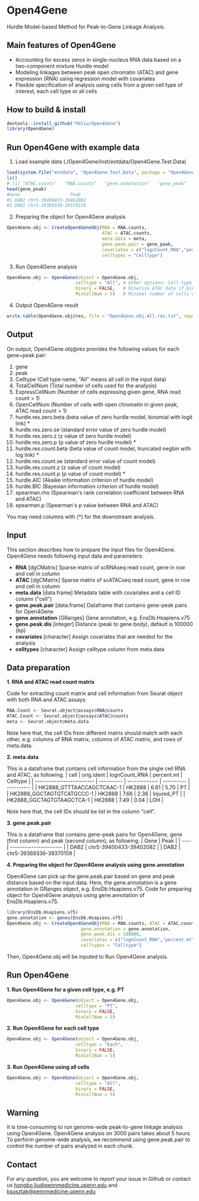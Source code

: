 # Open4Gene
Hurdle Model-based Method for Peak-to-Gene Linkage Analysis.

## Main features of Open4Gene
- Accounting for excess zeros in single-nucleus RNA data based on a two-component mixture Hurdle model
- Modeling linkages between peak open chromatin (ATAC) and gene expression (RNA) using regression model with covariates
- Flexible specification of analysis using cells from a given cell type of interest, each cell type or all cells

## How to build & install
```r
devtools::install_github("hbliu/Open4Gene")
library(Open4Gene)
```

## Run Open4Gene with example data
1. Load example data (./Open4Gene/inst/extdata/Open4Gene.Test.Data)
```r
load(system.file("extdata", "Open4Gene.Test.Data", package = "Open4Gene"))
ls()
# [1] "ATAC.counts"   "RNA.counts"   "gene.annotation"   "gene_peak"   "meta"
head(gene_peak)
#Gene                   Peak
#1 DAB2 chr5-39400433-39402082
#2 DAB2 chr5-39369336-39370159
```


2. Preparing the object for Open4Gene analysis
```r
Open4Gene.obj <- CreateOpen4GeneObj(RNA = RNA.counts,
                                    ATAC = ATAC.counts,
                                    meta.data = meta,
                                    gene.peak.pair = gene_peak,
                                    covariates = c("lognCount_RNA","percent.mt"),
                                    celltypes = "Celltype")
```


3. Run Open4Gene analysis
```r
Open4Gene.obj <- Open4Gene(object = Open4Gene.obj,
                          celltype = "All", # Other options: Cell type name, e.g., "PT"; or "Each" to analyze each cell type
                          binary = FALSE,   # Binarize ATAC data if binary = TRUE
                          MinCellNum = 5)   # Minimal number of cells with both RNA > 0 and ATAC > 0 for association test
```

4. Output Open4Gene result
```r
write.table(Open4Gene.obj@res, file = "Open4Gene.obj.All.res.txt", sep="\t", col.names=TRUE, row.names=FALSE, quote=FALSE)
```

## Output
On output, Open4Gene.obj@res provides the following values for each gene~peak pair:
1. gene
2. peak
3. Celltype (Cell type name, "All" means all cell in the input data)
4. TotalCellNum (Total number of cells used for the analysis)
5. ExpressCellNum (Number of cells expressing given gene, RNA read count > 1)
6. OpenCellNum (Number of cells with open chromatin in given peak, ATAC read count > 1)
7. hurdle.res.zero.beta (beta value of zero hurdle model, binomial with logit link) *
8. hurdle.res.zero.se (standard error value of zero hurdle model)
9. hurdle.res.zero.z (z value of zero hurdle model)
10. hurdle.res.zero.p (p value of zero hurdle model) *
11. hurdle.res.count.beta (beta value of count model, truncated negbin with log link) *
12. hurdle.res.count.se (standard error value of count model)
13. hurdle.res.count.z (z value of count model)
14. hurdle.res.count.p (p value of count model) *
15. hurdle.AIC (Akaike information criterion of hurdle model)
16. hurdle.BIC (Bayesian information criterion of hurdle model)
17. spearman.rho (Spearman's rank correlation coefficient between RNA and ATAC)
18. spearman.p (Spearman's p value between RNA and ATAC)

You may need columns with (*) for the downstream analysis.


## Input
This section describes how to prepare the input files for Open4Gene.
Open4Gene needs following input data and parameters:
- **RNA** [dgCMatrix] Sparse matrix of scRNAseq read count, gene in row and cell in column
- **ATAC** [dgCMatrix] Sparse matrix of scATACseq read count, gene in row and cell in column
- **meta.data** [data.frame] Metadata table with covariates and a cell ID column ("cell")
- **gene.peak.pair** [data.frame] Dataframe that contains gene-peak pairs for Open4Gene
- **gene.annotation** [GRanges] Gene annotation, e.g. EnsDb.Hsapiens.v75
- **gene.peak.dis** [integer] Distance (peak to gene body), default is 100000 (bp)
- **covariates** [character] Assign covariates that are needed for the analysis
- **celltypes** [character] Assign celltype column from meta.data


## Data preparation

**1. RNA and ATAC read count matrix**

Code for extracting count matrix and cell information from Seurat object with both RNA and ATAC assays:
```r
RNA.Count <- Seurat.object@assays$RNA@counts
ATAC.Count <- Seurat.object@assays$ATAC@counts
meta <- Seurat.object@meta.data
```
Note here that, the cell IDs from different matrix should match with each other, e.g. columns of RNA matrix, columns of ATAC matrix, and rows of meta.data.


**2. meta.data**

This is a dataframe that contains cell information from the single cell RNA and ATAC, as following.
| cell                      | orig.ident | lognCount_RNA | percent.mt | Celltype   |
| ------------------------- | ---------- | ------------- | ---------- | ---------- |
| HK2888_GTTTAACCAGCTCAAC-1 | HK2888     | 6.61          | 5.70       | PT         |
| HK2888_GGCTAGTGTCATGCCC-1 | HK2888     | 7.66          | 2.36       | Injured_PT |
| HK2888_GGCTAGTGTAAGCTCA-1 | HK2888     | 7.49          | 0.04       | LOH        |

Note here that, the cell IDs should be list in the column "cell".


**3. gene.peak.pair**

This is a dataframe that contains gene-peak pairs for Open4Gene, gene (first column) and peak (second column), as following.
| Gene | Peak                   |
| ---- | ---------------------- |
| DAB2 | chr5-39400433-39402082 |
| DAB2 | chr5-39369336-39370159 |


**4. Preparing the object for Open4Gene analysis using gene.annotation**

Open4Gene can pick up the gene.peak.pair based on gene and peak distance based on the input data.
Here, the gene.annotation is a gene annotation in GRanges object, e.g. EnsDb.Hsapiens.v75.
Code for preparing object for Open4Gene analysis using gene.annotation of EnsDb.Hsapiens.v75.

```r
library(EnsDb.Hsapiens.v75)
gene.annotation <- genes(EnsDb.Hsapiens.v75)
Open4Gene.obj <- CreateOpen4GeneObj(RNA = RNA.counts, ATAC = ATAC.counts, meta.data = meta,
                            gene.annotation = gene.annotation,
                            gene.peak.dis = 100000,
                            covariates = c("lognCount_RNA","percent.mt"), 
                            celltypes = "Celltype")
```

Then, Open4Gene.obj will be inputed to Run Open4Gene analysis.


## Run Open4Gene

**1. Run Open4Gene for a given cell type, e.g. PT**

```r
Open4Gene.obj <- Open4Gene(object = Open4Gene.obj,
                          celltype = "PT",  
                          binary = FALSE,
                          MinCellNum = 5)
```

**2. Run Open4Gene for each cell type**

```r
Open4Gene.obj <- Open4Gene(object = Open4Gene.obj,
                          celltype = "Each",  
                          binary = FALSE,
                          MinCellNum = 5)
```

**3. Run Open4Gene using all cells**

```r
Open4Gene.obj <- Open4Gene(object = Open4Gene.obj,
                          celltype = "All",  
                          binary = FALSE,
                          MinCellNum = 5)
```


## Warning
It is time-consuming to run genome-wide peak-to-gene linkage analysis using Open4Gene.
Open4Gene analysis on 3000 pairs takes about 5 hours.
To perform genome-wide analysis, we recommend using gene.peak.pair to control the number of pairs analyzed in each chunk.


## Contact
For any question, you are welcome to report your issue in Github or contact us hongbo.liu@pennmedicine.upenn.edu and ksusztak@pennmedicine.upenn.edu






